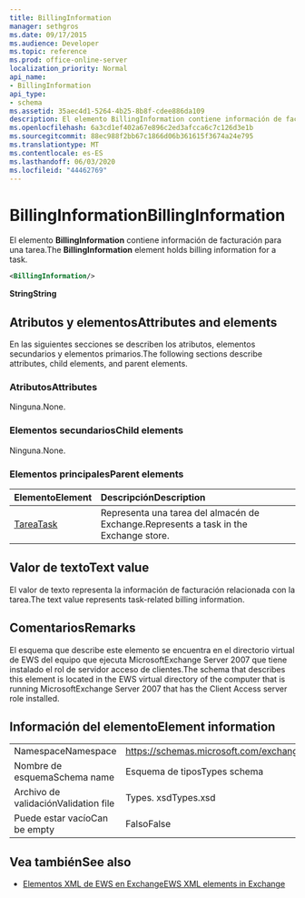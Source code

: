 ```yaml
---
title: BillingInformation
manager: sethgros
ms.date: 09/17/2015
ms.audience: Developer
ms.topic: reference
ms.prod: office-online-server
localization_priority: Normal
api_name:
- BillingInformation
api_type:
- schema
ms.assetid: 35aec4d1-5264-4b25-8b8f-cdee886da109
description: El elemento BillingInformation contiene información de facturación para una tarea.
ms.openlocfilehash: 6a3cd1ef402a67e896c2ed3afcca6c7c126d3e1b
ms.sourcegitcommit: 88ec988f2bb67c1866d06b361615f3674a24e795
ms.translationtype: MT
ms.contentlocale: es-ES
ms.lasthandoff: 06/03/2020
ms.locfileid: "44462769"
---
```

# <a name="billinginformation"></a><span data-ttu-id="610dd-103">BillingInformation</span><span class="sxs-lookup"><span data-stu-id="610dd-103">BillingInformation</span></span>

<span data-ttu-id="610dd-104">El elemento **BillingInformation** contiene información de facturación para una tarea.</span><span class="sxs-lookup"><span data-stu-id="610dd-104">The **BillingInformation** element holds billing information for a task.</span></span> 
  
```xml
<BillingInformation/>
```

 <span data-ttu-id="610dd-105">**String**</span><span class="sxs-lookup"><span data-stu-id="610dd-105">**String**</span></span>
## <a name="attributes-and-elements"></a><span data-ttu-id="610dd-106">Atributos y elementos</span><span class="sxs-lookup"><span data-stu-id="610dd-106">Attributes and elements</span></span>

<span data-ttu-id="610dd-107">En las siguientes secciones se describen los atributos, elementos secundarios y elementos primarios.</span><span class="sxs-lookup"><span data-stu-id="610dd-107">The following sections describe attributes, child elements, and parent elements.</span></span>
  
### <a name="attributes"></a><span data-ttu-id="610dd-108">Atributos</span><span class="sxs-lookup"><span data-stu-id="610dd-108">Attributes</span></span>

<span data-ttu-id="610dd-109">Ninguna.</span><span class="sxs-lookup"><span data-stu-id="610dd-109">None.</span></span>
  
### <a name="child-elements"></a><span data-ttu-id="610dd-110">Elementos secundarios</span><span class="sxs-lookup"><span data-stu-id="610dd-110">Child elements</span></span>

<span data-ttu-id="610dd-111">Ninguna.</span><span class="sxs-lookup"><span data-stu-id="610dd-111">None.</span></span>
  
### <a name="parent-elements"></a><span data-ttu-id="610dd-112">Elementos principales</span><span class="sxs-lookup"><span data-stu-id="610dd-112">Parent elements</span></span>

|<span data-ttu-id="610dd-113">**Elemento**</span><span class="sxs-lookup"><span data-stu-id="610dd-113">**Element**</span></span>|<span data-ttu-id="610dd-114">**Descripción**</span><span class="sxs-lookup"><span data-stu-id="610dd-114">**Description**</span></span>|
|:-----|:-----|
|[<span data-ttu-id="610dd-115">Tarea</span><span class="sxs-lookup"><span data-stu-id="610dd-115">Task</span></span>](task.md) <br/> |<span data-ttu-id="610dd-116">Representa una tarea del almacén de Exchange.</span><span class="sxs-lookup"><span data-stu-id="610dd-116">Represents a task in the Exchange store.</span></span>  <br/> |
   
## <a name="text-value"></a><span data-ttu-id="610dd-117">Valor de texto</span><span class="sxs-lookup"><span data-stu-id="610dd-117">Text value</span></span>

<span data-ttu-id="610dd-118">El valor de texto representa la información de facturación relacionada con la tarea.</span><span class="sxs-lookup"><span data-stu-id="610dd-118">The text value represents task-related billing information.</span></span>
  
## <a name="remarks"></a><span data-ttu-id="610dd-119">Comentarios</span><span class="sxs-lookup"><span data-stu-id="610dd-119">Remarks</span></span>

<span data-ttu-id="610dd-120">El esquema que describe este elemento se encuentra en el directorio virtual de EWS del equipo que ejecuta MicrosoftExchange Server 2007 que tiene instalado el rol de servidor acceso de clientes.</span><span class="sxs-lookup"><span data-stu-id="610dd-120">The schema that describes this element is located in the EWS virtual directory of the computer that is running MicrosoftExchange Server 2007 that has the Client Access server role installed.</span></span>
  
## <a name="element-information"></a><span data-ttu-id="610dd-121">Información del elemento</span><span class="sxs-lookup"><span data-stu-id="610dd-121">Element information</span></span>

|||
|:-----|:-----|
|<span data-ttu-id="610dd-122">Namespace</span><span class="sxs-lookup"><span data-stu-id="610dd-122">Namespace</span></span>  <br/> |https://schemas.microsoft.com/exchange/services/2006/types  <br/> |
|<span data-ttu-id="610dd-123">Nombre de esquema</span><span class="sxs-lookup"><span data-stu-id="610dd-123">Schema name</span></span>  <br/> |<span data-ttu-id="610dd-124">Esquema de tipos</span><span class="sxs-lookup"><span data-stu-id="610dd-124">Types schema</span></span>  <br/> |
|<span data-ttu-id="610dd-125">Archivo de validación</span><span class="sxs-lookup"><span data-stu-id="610dd-125">Validation file</span></span>  <br/> |<span data-ttu-id="610dd-126">Types. xsd</span><span class="sxs-lookup"><span data-stu-id="610dd-126">Types.xsd</span></span>  <br/> |
|<span data-ttu-id="610dd-127">Puede estar vacío</span><span class="sxs-lookup"><span data-stu-id="610dd-127">Can be empty</span></span>  <br/> |<span data-ttu-id="610dd-128">Falso</span><span class="sxs-lookup"><span data-stu-id="610dd-128">False</span></span>  <br/> |
   
## <a name="see-also"></a><span data-ttu-id="610dd-129">Vea también</span><span class="sxs-lookup"><span data-stu-id="610dd-129">See also</span></span>



- [<span data-ttu-id="610dd-130">Elementos XML de EWS en Exchange</span><span class="sxs-lookup"><span data-stu-id="610dd-130">EWS XML elements in Exchange</span></span>](ews-xml-elements-in-exchange.md)

